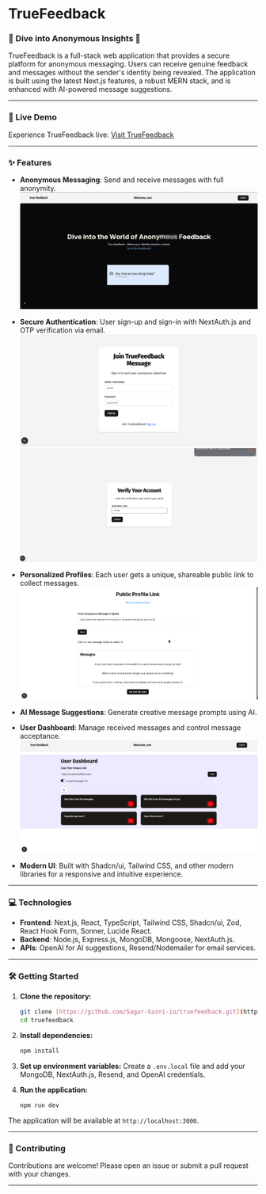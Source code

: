 # TrueFeedback

### 🌟 Dive into Anonymous Insights 🌟

TrueFeedback is a full-stack web application that provides a secure platform for anonymous messaging. Users can receive genuine feedback and messages without the sender's identity being revealed. The application is built using the latest Next.js features, a robust MERN stack, and is enhanced with AI-powered message suggestions.

---

### 🚀 Live Demo

Experience TrueFeedback live: [Visit TrueFeedback](https://truefeedback-psi.vercel.app/)

---

### ✨ Features

-   **Anonymous Messaging**: Send and receive messages with full anonymity.
    ![Home Page Screenshot](https://github.com/Sagar-Saini-io/Project-pics/blob/f758b3c6b798c1f29ccd0ce771add53da3f59f06/truefeed_back/Home.png)

-   **Secure Authentication**: User sign-up and sign-in with NextAuth.js and OTP verification via email.
    ![Sign-in Page Screenshot](https://github.com/Sagar-Saini-io/Project-pics/blob/f758b3c6b798c1f29ccd0ce771add53da3f59f06/truefeed_back/Sign-in.png)
    ![Verify Account Page Screenshot](https://github.com/Sagar-Saini-io/Project-pics/blob/f758b3c6b798c1f29ccd0ce771add53da3f59f06/truefeed_back/verify-Account.png)

-   **Personalized Profiles**: Each user gets a unique, shareable public link to collect messages.
    ![Public Profile Link Page Screenshot](https://github.com/Sagar-Saini-io/Project-pics/blob/f758b3c6b798c1f29ccd0ce771add53da3f59f06/truefeed_back/public%20profile%20link.png)

-   **AI Message Suggestions**: Generate creative message prompts using AI.

-   **User Dashboard**: Manage received messages and control message acceptance.
    ![User Dashboard Screenshot](https://github.com/Sagar-Saini-io/Project-pics/blob/f758b3c6b798c1f29ccd0ce771add53da3f59f06/truefeed_back/dashboard.png)

-   **Modern UI**: Built with Shadcn/ui, Tailwind CSS, and other modern libraries for a responsive and intuitive experience.

---

### 💻 Technologies

-   **Frontend**: Next.js, React, TypeScript, Tailwind CSS, Shadcn/ui, Zod, React Hook Form, Sonner, Lucide React.
-   **Backend**: Node.js, Express.js, MongoDB, Mongoose, NextAuth.js.
-   **APIs**: OpenAI for AI suggestions, Resend/Nodemailer for email services.

---

### 🛠️ Getting Started

1.  **Clone the repository:**
    ```bash
    git clone [https://github.com/Sagar-Saini-io/truefeedback.git](https://github.com/Sagar-Saini-io/truefeedback.git)
    cd truefeedback
    ```

2.  **Install dependencies:**
    ```bash
    npm install
    ```

3.  **Set up environment variables:**
    Create a `.env.local` file and add your MongoDB, NextAuth.js, Resend, and OpenAI credentials.

4.  **Run the application:**
    ```bash
    npm run dev
    ```

The application will be available at `http://localhost:3000`.

---

### 🤝 Contributing

Contributions are welcome! Please open an issue or submit a pull request with your changes.

---
